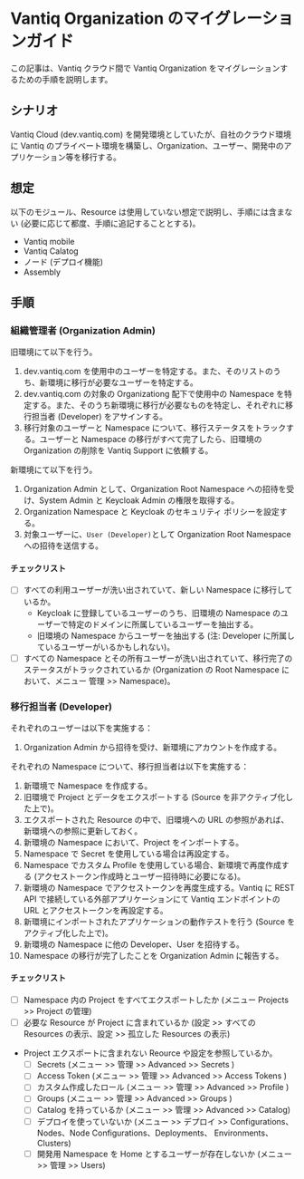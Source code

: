 # Vantiq Organization のマイグレーションガイド

この記事は、Vantiq クラウド間で Vantiq Organization をマイグレーションするための手順を説明します。

## シナリオ
Vantiq Cloud (dev.vantiq.com) を開発環境としていたが、自社のクラウド環境に Vantiq のプライベート環境を構築し、Organization、ユーザー、開発中のアプリケーション等を移行する。

## 想定
以下のモジュール、Resource は使用していない想定で説明し、手順には含まない (必要に応じて都度、手順に追記することとする)。

- Vantiq mobile
- Vantiq Calatog
- ノード (デプロイ機能)  
- Assembly  

## 手順

### 組織管理者 (Organization Admin)

旧環境にて以下を行う。
1. dev.vantiq.com を使用中のユーザーを特定する。また、そのリストのうち、新環境に移行が必要なユーザーを特定する。
1. dev.vantiq.com の対象の Organizationg 配下で使用中の Namespace を特定する。また、そのうち新環境に移行が必要なものを特定し、それぞれに移行担当者 (Developer) をアサインする。
1. 移行対象のユーザーと Namespace について、移行ステータスをトラックする。ユーザーと Namespace の移行がすべて完了したら、旧環境の Organization の削除を Vantiq Support に依頼する。

新環境にて以下を行う。
1. Organization Admin として、Organization Root Namespace への招待を受け、System Admin と Keycloak Admin の権限を取得する。    
1. Organization Namespace と Keycloak のセキュリティ ポリシーを設定する。
1. 対象ユーザーに、`User (Developer)`として Organization Root Namespace への招待を送信する。

#### チェックリスト
- [ ] すべての利用ユーザーが洗い出されていて、新しい Namespace に移行しているか。  
     - Keycloak に登録しているユーザーのうち、旧環境の Namespace のユーザーで特定のドメインに所属しているユーザーを抽出する。  
     - 旧環境の Namespace からユーザーを抽出する (注: Developer に所属しているユーザーがいるかもしれない)。  
- [ ] すべての Namespace とその所有ユーザーが洗い出されていて、移行完了のステータスがトラックされているか (Organization の Root Namespace において、メニュー 管理 >> Namespace)。

### 移行担当者 (Developer)

それぞれのユーザーは以下を実施する：
1. Organization Admin から招待を受け、新環境にアカウントを作成する。

それぞれの Namespace について、移行担当者は以下を実施する：
1. 新環境で Namespace を作成する。
1. 旧環境で Project とデータをエクスポートする (Source を非アクティブ化した上で)。
1. エクスポートされた Resource の中で、旧環境への URL の参照があれば、新環境への参照に更新しておく。
1. 新環境の Namespace において、Project をインポートする。
1. Namespace で Secret を使用している場合は再設定する。
1. Namespace でカスタム Profile を使用している場合、新環境で再度作成する (アクセストークン作成時とユーザー招待時に必要になる)。
1. 新環境の Namespace でアクセストークンを再度生成する。Vantiq に REST API で接続している外部アプリケーションにて Vantiq エンドポイントの URL とアクセストークンを再設定する。
1. 新環境にインポートされたアプリケーションの動作テストを行う (Source をアクティブ化した上で)。
1. 新環境の Namespace に他の Developer、User を招待する。
1. Namespace の移行が完了したことを Organization Admin に報告する。

#### チェックリスト
- [ ] Namespace 内の Project をすべてエクスポートしたか (メニュー Projects >> Project の管理)
- [ ] 必要な Resource が Project に含まれているか (設定 >> すべての Resources の表示、設定 >> 孤立した Resources の表示)
- Project エクスポートに含まれない Reource や設定を参照しているか。
  - [ ] Secrets (メニュー >> 管理 >> Advanced >> Secrets )
  - [ ] Access Token (メニュー >> 管理 >> Advanced >> Access Tokens )
  - [ ] カスタム作成したロール (メニュー >> 管理 >> Advanced >> Profile )
  - [ ] Groups (メニュー >> 管理 >> Advanced >> Groups )
  - [ ] Catalog を持っているか (メニュー >> 管理 >> Advanced >> Catalog)
  - [ ] デプロイを使っていないか (メニュー >> デプロイ >> Configurations、Nodes、Node Configurations、Deployments、 Environments、Clusters)
  - [ ] 開発用 Namespace を Home とするユーザーが存在しないか (メニュー >> 管理 >> Users)
